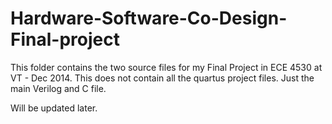 # Hardware-Software-Co-Design-Final-project

This folder contains the two source files for my Final Project in ECE 4530 at VT - Dec 2014. 
This does not contain all the quartus project files. Just the main Verilog and C file. 

Will be updated later. 

